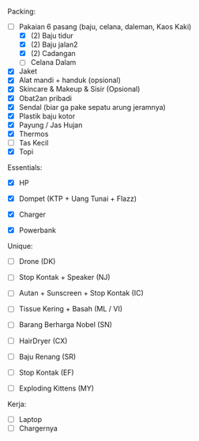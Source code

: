 Packing:
- [ ] Pakaian 6 pasang (baju, celana, daleman, Kaos Kaki)
	 - [x] (2) Baju tidur
	 - [x] (2) Baju jalan2 
	 - [x] (2) Cadangan
	 - [ ] Celana Dalam
- [x] Jaket 
- [x] Alat mandi + handuk (opsional)    
- [x] Skincare & Makeup & Sisir (Opsional)    
- [x] Obat2an pribadi
- [x] Sendal (biar ga pake sepatu arung jeramnya)
- [x] Plastik baju kotor
- [x] Payung / Jas Hujan
- [x] Thermos
- [ ] Tas Kecil
- [x] Topi

Essentials:
- [x] HP
- [x] Dompet (KTP + Uang Tunai + Flazz)
- [x] Charger
- [x] Powerbank


Unique:
- [ ] Drone (DK)
- [ ] Stop Kontak + Speaker (NJ)
- [ ] Autan + Sunscreen + Stop Kontak (IC)
- [ ] Tissue Kering + Basah (ML / VI)
- [ ] Barang Berharga Nobel (SN)
- [ ] HairDryer (CX)
- [ ] Baju Renang (SR)
- [ ] Stop Kontak (EF)
- [ ] Exploding Kittens (MY)


Kerja:
- [ ] Laptop
- [ ] Chargernya